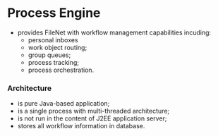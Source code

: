 # Process Engine

- provides FileNet with workflow management capabilities incuding:
  - personal inboxes
  - work object routing;
  - group queues;
  - process tracking;
  - process orchestration.

### Architecture
- is pure Java-based application;
- is a single process with multi-threaded architecture;
- is not run in the content of J2EE application server;
- stores all workflow information in database.
